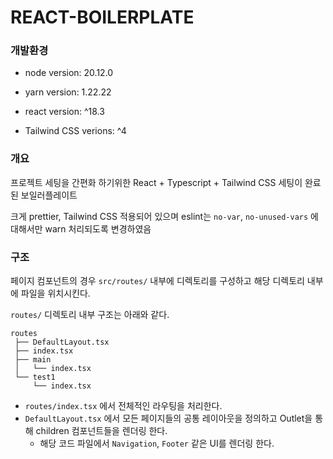 # REACT-BOILERPLATE

### 개발환경

- node version: 20.12.0

- yarn version: 1.22.22

- react version: ^18.3

- Tailwind CSS verions: ^4

### 개요

프로젝트 세팅을 간편화 하기위한 React + Typescript + Tailwind CSS 세팅이 완료된 보일러플레이트

크게 prettier, Tailwind CSS 적용되어 있으며 eslint는 `no-var`, `no-unused-vars` 에 대해서만 warn 처리되도록 변경하였음

### 구조

페이지 컴포넌트의 경우 `src/routes/` 내부에 디렉토리를 구성하고 해당 디렉토리 내부에 파일을 위치시킨다.

`routes/` 디렉토리 내부 구조는 아래와 같다.

```
routes
 ├── DefaultLayout.tsx
 ├── index.tsx
 ├── main
 │   └── index.tsx
 └── test1
     └── index.tsx
```

- `routes/index.tsx` 에서 전체적인 라우팅을 처리한다.
- `DefaultLayout.tsx` 에서 모든 페이지들의 공통 레이아웃을 정의하고 Outlet을 통해 children 컴포넌트들을 렌더링 한다.
  - 해당 코드 파일에서 `Navigation`, `Footer` 같은 UI를 렌더링 한다.
